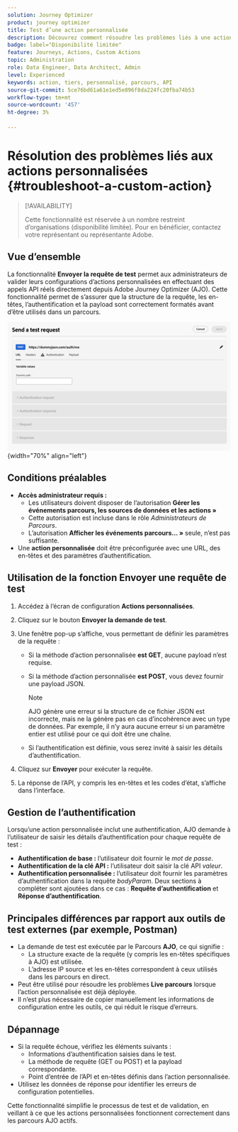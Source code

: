 ```yaml
---
solution: Journey Optimizer
product: journey optimizer
title: Test d’une action personnalisée
description: Découvrez comment résoudre les problèmes liés à une action personnalisée
badge: label="Disponibilité limitée"
feature: Journeys, Actions, Custom Actions
topic: Administration
role: Data Engineer, Data Architect, Admin
level: Experienced
keywords: action, tiers, personnalisé, parcours, API
source-git-commit: 5ce76bd61a61e1ed5e896f8da224fc20fba74b53
workflow-type: tm+mt
source-wordcount: '457'
ht-degree: 3%

---
```



# Résolution des problèmes liés aux actions personnalisées {#troubleshoot-a-custom-action}

>[!AVAILABILITY]
>
>Cette fonctionnalité est réservée à un nombre restreint d’organisations (disponibilité limitée). Pour en bénéficier, contactez votre représentant ou représentante Adobe.
>

## Vue d’ensemble

La fonctionnalité **Envoyer la requête de test** permet aux administrateurs de valider leurs configurations d’actions personnalisées en effectuant des appels API réels directement depuis Adobe Journey Optimizer (AJO). Cette fonctionnalité permet de s’assurer que la structure de la requête, les en-têtes, l’authentification et la payload sont correctement formatés avant d’être utilisés dans un parcours.

![](assets/send-test-request.png){width="70%" align="left"}

## Conditions préalables

- **Accès administrateur requis :**
   - Les utilisateurs doivent disposer de l’autorisation **Gérer les événements parcours, les sources de données et les actions »**
   - Cette autorisation est incluse dans le rôle *Administrateurs de Parcours*.
   - L’autorisation **Afficher les événements parcours... »** seule, n’est pas suffisante.
- Une **action personnalisée** doit être préconfigurée avec une URL, des en-têtes et des paramètres d’authentification.

## Utilisation de la fonction Envoyer une requête de test

1. Accédez à l’écran de configuration **Actions personnalisées**.
1. Cliquez sur le bouton **Envoyer la demande de test**.
1. Une fenêtre pop-up s’affiche, vous permettant de définir les paramètres de la requête :
   - Si la méthode d’action personnalisée **est GET**, aucune payload n’est requise.
   - Si la méthode d’action personnalisée **est POST**, vous devez fournir une payload JSON.

     >[!NOTE]
     >
     >AJO génère une erreur si la structure de ce fichier JSON est incorrecte, mais ne la génère pas en cas d’incohérence avec un type de données. Par exemple, il n’y aura aucune erreur si un paramètre entier est utilisé pour ce qui doit être une chaîne.

   - Si l’authentification est définie, vous serez invité à saisir les détails d’authentification.

1. Cliquez sur **Envoyer** pour exécuter la requête.
1. La réponse de l’API, y compris les en-têtes et les codes d’état, s’affiche dans l’interface.

## Gestion de l’authentification

Lorsqu’une action personnalisée inclut une authentification, AJO demande à l’utilisateur de saisir les détails d’authentification pour chaque requête de test :

- **Authentification de base :** l’utilisateur doit fournir le *mot de passe*.
- **Authentification de la clé API :** l’utilisateur doit saisir la clé API *valeur*.
- **Authentification personnalisée :** l’utilisateur doit fournir les paramètres d’authentification dans la requête *bodyParam*. Deux sections à compléter sont ajoutées dans ce cas : **Requête d’authentification** et **Réponse d’authentification**.

## Principales différences par rapport aux outils de test externes (par exemple, Postman)

- La demande de test est exécutée par le Parcours **AJO**, ce qui signifie :
   - La structure exacte de la requête (y compris les en-têtes spécifiques à AJO) est utilisée.
   - L’adresse IP source et les en-têtes correspondent à ceux utilisés dans les parcours en direct.
- Peut être utilisé pour résoudre les problèmes **Live parcours** lorsque l’action personnalisée est déjà déployée.
- Il n’est plus nécessaire de copier manuellement les informations de configuration entre les outils, ce qui réduit le risque d’erreurs.

## Dépannage

- Si la requête échoue, vérifiez les éléments suivants :
   - Informations d’authentification saisies dans le test.
   - La méthode de requête (GET ou POST) et la payload correspondante.
   - Point d’entrée de l’API et en-têtes définis dans l’action personnalisée.
- Utilisez les données de réponse pour identifier les erreurs de configuration potentielles.

Cette fonctionnalité simplifie le processus de test et de validation, en veillant à ce que les actions personnalisées fonctionnent correctement dans les parcours AJO actifs.


